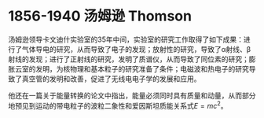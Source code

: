 

# 1856-1940 汤姆逊 Thomson

汤姆逊领导卡文迪什实验室的35年中间，实验室的研究工作取得了如下成果：进行了气体导电的研究，从而导致了电子的发现；放射性的研究，导致了α射线、β射线的发现；进行了正射线的研究，发明了质谱仪，从而导致了同位素的研究；膨胀云室的发明，为核物理和基本粒子的研究准备了条件；电磁波和热电子的研究导致了真空管的发明和改善，促进了无线电电子学的发展和应用。

他还在一篇关于能量转换的论文中指出，能量必须同时具有质量和动量，从而部分地预见到运动的带电粒子的波粒二象性和爱因斯坦质能关系式$E=mc^2$。
